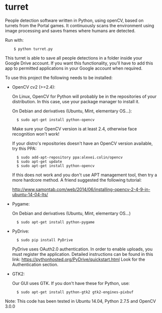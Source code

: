 # turret
People detection software written in Python, using openCV, based on turrets 
from the Portal games. It continuously scans the environment using image 
processing and saves frames where humans are detected.

Run with:

        $ python turret.py

This turret is able to save all people detections in a folder inside 
your Google Drive account. If you want this functionality, you'll have to 
add this app to permitted applications in your Google account when required.


To use this project the following needs to be installed:

- OpenCV cv2 (>=2.4):
    
    On Linux, OpenCV for Python will probably be in the repositories of your 
    distribution. In this case, use your package manager to install it.
    
    On Debian and derivatives (Ubuntu, Mint, elementary OS...):
    
        $ sudo apt-get install python-opencv

    Make sure your OpenCV version is at least 2.4, otherwise face recognition won't work!
    
    If your distro's repositories doesn't have an OpenCV version available, 
    try this PPA:
    
        $ sudo add-apt-repository ppa:alexei.colin/opencv
        $ sudo apt-get update
        $ sudo apt-get install python-opencv
    
    If this does not work and you don't use APT management tool, then try a 
    more hardcore method. A friend suggested the following tutorial:
    
    http://www.samontab.com/web/2014/06/installing-opencv-2-4-9-in-ubuntu-14-04-lts/
    
    
- Pygame:

    On Debian and derivatives (Ubuntu, Mint, elementary OS...)
    
        $ sudo apt-get install python-pygame
        

- PyDrive:
    
        $ sudo pip install PyDrive

    PyDrive uses OAuth2.0 authentication. In order to enable uploads, you must register the application.
    Detailed instructions can be found in this link: https://pythonhosted.org/PyDrive/quickstart.html
    Look for the Authentication section.

- GTK2:

    Our GUI uses GTK. If you don't have these for Python, use:
    
        $ sudo apt-get install python-gtk2 gtk2-engines-pixbuf
   


Note: This code has been tested in Ubuntu 14.04, Python 2.7.5 and OpenCV 3.0.0
